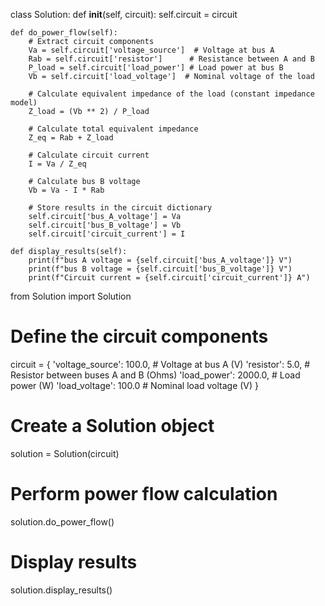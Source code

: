 class Solution:
    def __init__(self, circuit):
        self.circuit = circuit

    def do_power_flow(self):
        # Extract circuit components
        Va = self.circuit['voltage_source']  # Voltage at bus A
        Rab = self.circuit['resistor']      # Resistance between A and B
        P_load = self.circuit['load_power'] # Load power at bus B
        Vb = self.circuit['load_voltage']  # Nominal voltage of the load

        # Calculate equivalent impedance of the load (constant impedance model)
        Z_load = (Vb ** 2) / P_load

        # Calculate total equivalent impedance
        Z_eq = Rab + Z_load

        # Calculate circuit current
        I = Va / Z_eq

        # Calculate bus B voltage
        Vb = Va - I * Rab

        # Store results in the circuit dictionary
        self.circuit['bus_A_voltage'] = Va
        self.circuit['bus_B_voltage'] = Vb
        self.circuit['circuit_current'] = I

    def display_results(self):
        print(f"bus A voltage = {self.circuit['bus_A_voltage']} V")
        print(f"bus B voltage = {self.circuit['bus_B_voltage']} V")
        print(f"Circuit current = {self.circuit['circuit_current']} A")


from Solution import Solution

# Define the circuit components
circuit = {
    'voltage_source': 100.0,  # Voltage at bus A (V)
    'resistor': 5.0,          # Resistor between buses A and B (Ohms)
    'load_power': 2000.0,     # Load power (W)
    'load_voltage': 100.0     # Nominal load voltage (V)
}

# Create a Solution object
solution = Solution(circuit)

# Perform power flow calculation
solution.do_power_flow()

# Display results
solution.display_results()
